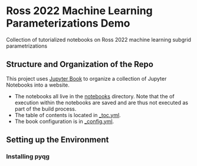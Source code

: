 # Ross 2022 Machine Learning Parameterizations Demo
Collection of tutorialized notebooks on Ross 2022 machine learning subgrid parametrizations 

## Structure and Organization of the Repo
This project uses [Jupyter Book](https://jupyterbook.org/) to organize a collection of Jupyter Notebooks into a website. 

- The notebooks all live in the [notebooks](https://github.com/ocean-transport/ross22_demo/tree/main/notebooks) directory. Note that the of execution within the notebooks are saved and are thus not executed as part of the build process.
- The table of contents is located in [\_toc.yml](https://github.com/ocean-transport/ross22_demo/blob/main/_toc.yml).
- The book configuration is in [\_config.yml](https://github.com/ocean-transport/ross22_demo/blob/main/_config.yml).

## Setting up the Environment

### Installing pyqg